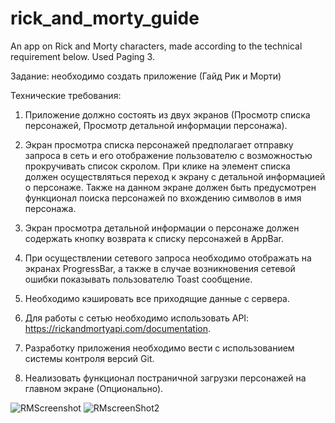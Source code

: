 # rick_and_morty_guide
An app on Rick and Morty characters, made according to the technical requirement below. Used Paging 3. 

Задание: необходимо создать приложение (Гайд Рик и Морти)
 
Технические требования: 

  1. Приложение должно состоять из двух экранов (Просмотр списка персонажей, Просмотр детальной информации персонажа). 
    
  2. Экран просмотра списка персонажей предполагает отправку запроса в сеть и его отображение пользователю с возможностью прокручивать список скролом. При клике на элемент списка должен осуществляться переход к экрану с детальной информацией о персонаже. Также на данном экране должен быть предусмотрен функционал поиска персонажей по вхождению символов в имя персонажа. 
    
  3. Экран просмотра детальной информации о персонаже должен содержать кнопку возврата к списку персонажей в AppBar. 
    
  4. При осуществлении сетевого запроса необходимо отображать на экранах ProgressBar, а также в случае возникновения сетевой ошибки показывать пользователю Toast сообщение. 
    
  5. Необходимо кэшировать все приходящие данные с сервера.
    
  6. Для работы с сетью необходимо использовать API: https://rickandmortyapi.com/documentation. 
    
  7. Разработку приложения необходимо вести с использованием системы контроля версий Git. 
    
  8. Hеализовать функционал постраничной загрузки персонажей на главном экране (Опционально). 
    
    
![RMScreenshot](https://user-images.githubusercontent.com/90948269/169657823-2c7a2f0b-ec09-4421-979c-6ab6dd240f29.png)
![RMscreenShot2](https://user-images.githubusercontent.com/90948269/169657824-7673305d-8daf-42b0-8ff8-ada7b2b949b2.png)
